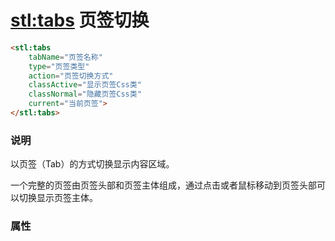 # <stl:tabs> 页签切换

```html
<stl:tabs
    tabName="页签名称"
    type="页签类型"
    action="页签切换方式"
    classActive="显示页签Css类"
    classNormal="隐藏页签Css类"
    current="当前页签">
</stl:tabs>
```

### 说明

以页签（Tab）的方式切换显示内容区域。

一个完整的页签由页签头部和页签主体组成，通过点击或者鼠标移动到页签头部可以切换显示页签主体。

### 属性
